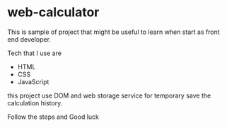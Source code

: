# web-calculator

This is sample of project that might be useful to learn when start as front end developer.

Tech that I use are
- HTML
- CSS
- JavaScript

this project use DOM and web storage service for temporary save the calculation history.

Follow the steps and Good luck